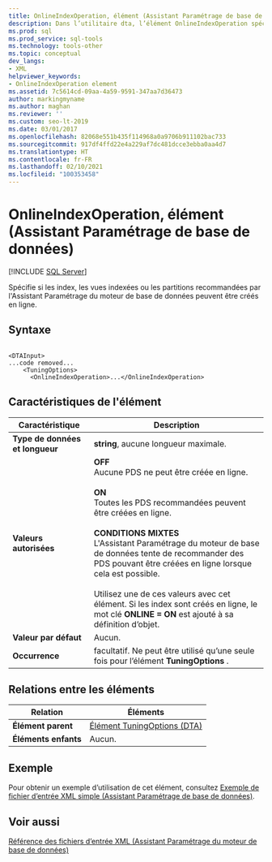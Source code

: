 ```yaml
---
title: OnlineIndexOperation, élément (Assistant Paramétrage de base de données)
description: Dans l’utilitaire dta, l’élément OnlineIndexOperation spécifie si les éléments recommandés par l’Assistant Paramétrage du moteur de base de données peuvent être créés en ligne.
ms.prod: sql
ms.prod_service: sql-tools
ms.technology: tools-other
ms.topic: conceptual
dev_langs:
- XML
helpviewer_keywords:
- OnlineIndexOperation element
ms.assetid: 7c5614cd-09aa-4a59-9591-347aa7d36473
author: markingmyname
ms.author: maghan
ms.reviewer: ''
ms.custom: seo-lt-2019
ms.date: 03/01/2017
ms.openlocfilehash: 82068e551b435f114968a0a9706b911102bac733
ms.sourcegitcommit: 917df4ffd22e4a229af7dc481dcce3ebba0aa4d7
ms.translationtype: HT
ms.contentlocale: fr-FR
ms.lasthandoff: 02/10/2021
ms.locfileid: "100353458"
---
```

# <a name="onlineindexoperation-element-dta"></a>OnlineIndexOperation, élément (Assistant Paramétrage de base de données)

 [!INCLUDE [SQL Server](../../includes/applies-to-version/sqlserver.md)]

Spécifie si les index, les vues indexées ou les partitions recommandées par l'Assistant Paramétrage du moteur de base de données peuvent être créés en ligne.  
  
## <a name="syntax"></a>Syntaxe  
  
```  
  
<DTAInput>  
...code removed...  
    <TuningOptions>  
      <OnlineIndexOperation>...</OnlineIndexOperation>  
```  
  
## <a name="element-characteristics"></a>Caractéristiques de l'élément  
  
|Caractéristique|Description|  
|--------------------|-----------------|  
|**Type de données et longueur**|**string**, aucune longueur maximale.|  
|**Valeurs autorisées**|**OFF**<br /> Aucune PDS ne peut être créée en ligne.<br /><br /> **ON**<br /> Toutes les PDS recommandées peuvent être créées en ligne.<br /><br /> **CONDITIONS MIXTES**<br /> L'Assistant Paramétrage du moteur de base de données tente de recommander des PDS pouvant être créées en ligne lorsque cela est possible.<br /><br /> Utilisez une de ces valeurs avec cet élément. Si les index sont créés en ligne, le mot clé **ONLINE = ON** est ajouté à sa définition d’objet.|  
|**Valeur par défaut**|Aucun.|  
|**Occurrence**|facultatif. Ne peut être utilisé qu’une seule fois pour l’élément **TuningOptions** .|  
  
## <a name="element-relationships"></a>Relations entre les éléments  
  
|Relation|Éléments|  
|------------------|--------------|  
|**Élément parent**|[Élément TuningOptions &#40;DTA&#41;](../../tools/dta/tuningoptions-element-dta.md)|  
|**Éléments enfants**|Aucun.|  
  
## <a name="example"></a>Exemple  
 Pour obtenir un exemple d’utilisation de cet élément, consultez [Exemple de fichier d’entrée XML simple &#40;Assistant Paramétrage de base de données&#41;](../../tools/dta/simple-xml-input-file-sample-dta.md).  
  
## <a name="see-also"></a>Voir aussi  
 [Référence des fichiers d’entrée XML &#40;Assistant Paramétrage du moteur de base de données&#41;](../../tools/dta/xml-input-file-reference-database-engine-tuning-advisor.md)  
  
  
